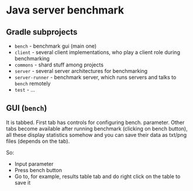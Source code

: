 # Java server benchmark

## Gradle subprojects

* `bench` - benchmark gui (main one)
* `client` - several client implementations, who play a client role during benchmarking
* `commons` - shard stuff among projects
* `server` - several server architectures for benchmarking
* `server-runner` - benchmark server, which runs servers and talks to `bench` remotely
* `test` - ...

## GUI (`bench`)

It is tabbed. First tab has controls for configuring bench. parameter. Other tabs 
become available after running benchmark (clicking on bench button), all these display
statistics somehow and you can save their data as txt/png files (depends on the tab).

So:

* Input parameter 
* Press bench button
* Go to, for example, results table tab and do right click on the table to save it